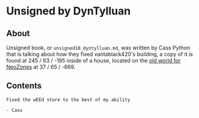 # Unsigned by DynTylluan

## About
Unsigned book, or `unsigned10_dyntylluan.md`, was written by Cass Python that is talking about how they fixed vantablack420's building, a copy of it is found at 245 / 63 / -195 inside of a house, located on the [old world for NeoZones](https://mc.neozones.club/#world-1-17-1) at 37 / 65 / -669.

## Contents
```
Fixed the wEEd store to the best of my ability

- Cass
```